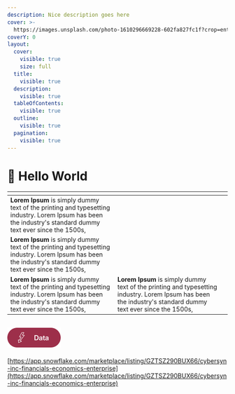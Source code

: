 ```yaml
---
description: Nice description goes here
cover: >-
  https://images.unsplash.com/photo-1610296669228-602fa827fc1f?crop=entropy&cs=srgb&fm=jpg&ixid=M3wxOTcwMjR8MHwxfHNlYXJjaHw1fHxzcGFjZXxlbnwwfHx8fDE3MDcyOTQ1NDh8MA&ixlib=rb-4.0.3&q=85
coverY: 0
layout:
  cover:
    visible: true
    size: full
  title:
    visible: true
  description:
    visible: true
  tableOfContents:
    visible: true
  outline:
    visible: true
  pagination:
    visible: true
---
```


# 🎤 Hello World

<table data-view="cards" data-full-width="false"><thead><tr><th></th><th></th><th></th></tr></thead><tbody><tr><td><strong>Lorem Ipsum</strong> is simply dummy text of the printing and typesetting industry. Lorem Ipsum has been the industry's standard dummy text ever since the 1500s,</td><td></td><td></td></tr><tr><td><strong>Lorem Ipsum</strong> is simply dummy text of the printing and typesetting industry. Lorem Ipsum has been the industry's standard dummy text ever since the 1500s,</td><td></td><td></td></tr><tr><td><strong>Lorem Ipsum</strong> is simply dummy text of the printing and typesetting industry. Lorem Ipsum has been the industry's standard dummy text ever since the 1500s,</td><td><strong>Lorem Ipsum</strong> is simply dummy text of the printing and typesetting industry. Lorem Ipsum has been the industry's standard dummy text ever since the 1500s,</td><td></td></tr></tbody></table>

## <img src=".gitbook/assets/image (7).png" alt="" data-size="original"> <a href="#https-app.snowflake.com-marketplace-listing-gztsz290bux66-cybersyn-inc-financials-economics-enterpri" id="https-app.snowflake.com-marketplace-listing-gztsz290bux66-cybersyn-inc-financials-economics-enterpri"></a>

[https://app.snowflake.com/marketplace/listing/GZTSZ290BUX66/cybersyn-inc-financials-economics-enterprise](https://app.snowflake.com/marketplace/listing/GZTSZ290BUX66/cybersyn-inc-financials-economics-enterprise)
